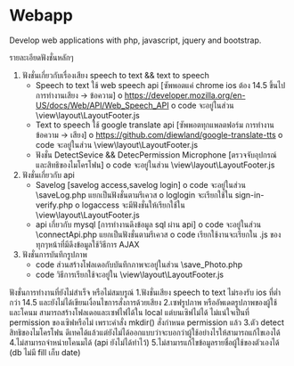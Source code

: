 # Webapp
Develop web applications with php, javascript, jquery and bootstrap.

รายละเอียดฟังชั่นหลักๆ
1.	ฟังชั่นเกี่ยวกับเรื่องเสียง speech to text && text to speech
    -	Speech to text ใช้ web speech api  [ซัพพอตแค่ chrome ios ต้อง 14.5 ขึ้นไป การทำงานเสียง -> ข้อความ]
        o	https://developer.mozilla.org/en-US/docs/Web/API/Web_Speech_API
        o	code จะอยู่ในส่วน  \view\layout\LayoutFooter.js 
    -	Text to speech ใช้ google translate api [ซัพพอตทุกแพลตฟอร์ม การทำงานข้อความ -> เสียง]
        o	https://github.com/diewland/google-translate-tts
        o	code จะอยู่ในส่วน  \view\layout\LayoutFooter.js 
    -	ฟังชั่น DetectSevice && DetecPermission Microphone [ตรวจจับอุปกรณ์ และสิทธิของไมโครโฟน]
        o	code จะอยู่ในส่วน  \view\layout\LayoutFooter.js 
2.	ฟังชั่นเกี่ยวกับ api
    -	Savelog  [savelog access,savelog login]
        o	code จะอยู่ในส่วน  \saveLog.php แยกเป็นฟังชั่นตามรีเควส 
        o	loglogin จะเรียกใช้ใน sign-in-verify.php
        o	logaccess จะมีฟังชั่นให้เรียกใช้ใน \view\layout\LayoutFooter.js
    -	api เกี่ยวกับ mysql [การทำงานดึงข้อมูล sql ผ่าน api]
        o	code จะอยู่ในส่วน  \connectApi.php แยกเป็นฟังชั่นตามรีเควส 
        o	code เรียกใช้งานจะเรียกใน .js ของทุกๆหน้าที่มีดึงข้อมูลใช้วิธีการ AJAX 
3.	ฟังชั่นการบันทึกรูปภาพ
    -	code ส่วนสร้างโฟลเดอกับบันทึกภาพจะอยู่ในส่วน  \save_Photo.php 
    -	code วิธีการเรียกใช้จะอยู่ใน \view\layout\LayoutFooter.js

ฟังชั่นการทำงานที่ยังไม่สำเร็จ หรือไม่สมบรูณ์
   1.ฟังชั่นเสียง speech to text ไม่รองรับ ios ที่ต่ำกว่า 14.5 และยังไม่ได้เขียนเงื่อนไขการสั่งการด้วยเสียง
   2.เซฟรูปภาพ หรืออัพเดตรูปภาพของผู้ใช้ และโคนม สามารถสร้างโฟลเดอและเซฟไฟได้ใน local แต่บนเซิฟไม่ได้ ไม่แน่ใจเป็นที่ permission ของเซิฟหรือไม่ เพราะคำสั่ง mkdir() สั่งกำหนด permission แล้ว
   3.ตัว detect สิทธิของไมโครโฟน ดีเทคได้แล้วแต่ยังไม่ได้ออกแบบว่าจะบอกว่าผู้ใช้อย่างไรให้สามารถแก้ไขเองได้
   4.ไม่สามารถจำหน่ายโคนมได้ (api ยังไม่ได้ทำไว้)
   5.ไม่สามารแก้ไขข้อมูลรายชื่อผู้ใช้ของตัวเองได้ (db ไม่มี fill เก็บ date)


